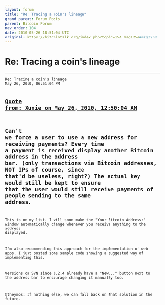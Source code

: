 ```yaml
---
layout: forum
title: "Re: Tracing a coin's lineage"
grand_parent: Forum Posts
parent: Bitcoin Forum
nav_order: 104
date: 2010-05-26 18:51:04 UTC
original: https://bitcointalk.org/index.php?topic=154.msg1254#msg1254
---
```


# Re: Tracing a coin's lineage
---

<div class="language-plaintext highlighter-rouge"><div class="highlight"><pre class="highlight">
<code>Re: Tracing a coin's lineage
May 26, 2010, 06:51:04 PM

<a href="https://bitcointalk.org/index.php?topic=154.msg1242#msg1242">Quote from: Xunie on May 26, 2010, 12:50:04 AM</a>
-------------
Can't we force a user to use a new address for receiving payments?
Every time a payment is received display another Bitcoin address in the address bar. (only transactions via Bitcoin addresses, NOT IPs of course, since that'd be useless, right?)
The actual key would still be kept to ensure that the user would still receive payments of people sending to the same address.
-------------

This is on my list.  I will soon make the "Your Bitcoin Address:" window automatically change whenever you receive anything to the address displayed.

I'm also recommending this approach for the implementation of web apps.  I just posted some sample code showing a suggested way of implementing this.

Versions on SVN since 0.2.4 already have a "New..." button next to the address bar to encourage changing it manually too.

@theymos: If nothing else, we can fall back on that solution in the future.</code></pre></div></div>
